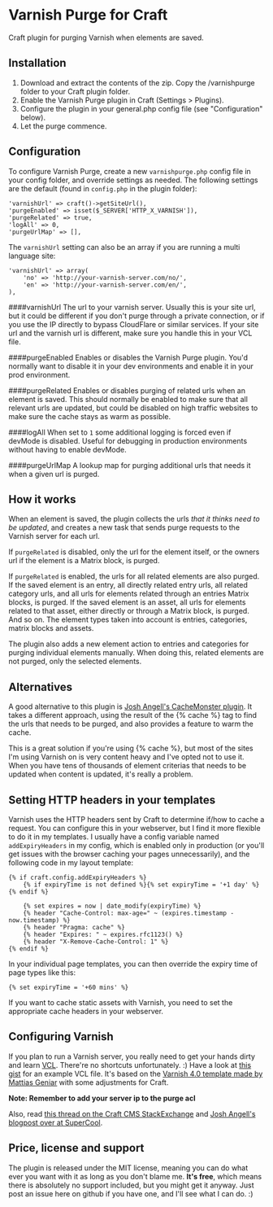 Varnish Purge for Craft
=====
Craft plugin for purging Varnish when elements are saved. 

Installation
---
1. Download and extract the contents of the zip. Copy the /varnishpurge folder to your Craft plugin folder. 
2. Enable the Varnish Purge plugin in Craft (Settings > Plugins).
3. Configure the plugin in your general.php config file (see "Configuration" below).
4. Let the purge commence.

Configuration
---
To configure Varnish Purge, create a new `varnishpurge.php` config file in your config folder, and override settings 
as needed. The following settings are the default (found in `config.php` in the plugin folder):

    'varnishUrl' => craft()->getSiteUrl(),
    'purgeEnabled' => isset($_SERVER['HTTP_X_VARNISH']),
    'purgeRelated' => true,
    'logAll' => 0,
    'purgeUrlMap' => [],
    
The `varnishUrl` setting can also be an array if you are running a multi language site:
    
    'varnishUrl' => array(
        'no' => 'http://your-varnish-server.com/no/',
        'en' => 'http://your-varnish-server.com/en/',
    ), 

####varnishUrl
The url to your varnish server. Usually this is your site url, but it could be different if you don't purge
through a private connection, or if you use the IP directly to bypass CloudFlare or similar services. If your
site url and the varnish url is different, make sure you handle this in your VCL file.

####purgeEnabled
Enables or disables the Varnish Purge plugin. You'd normally want to disable it in your dev environments and
enable it in your prod environment.

####purgeRelated
Enables or disables purging of related urls when an element is saved. This should normally be enabled to make sure
that all relevant urls are updated, but could be disabled on high traffic websites to make sure the cache stays as warm
as possible.

####logAll
When set to `1` some additional logging is forced even if devMode is disabled. Useful for debugging in production 
environments without having to enable devMode.

####purgeUrlMap
A lookup map for purging additional urls that needs it when a given url is purged.


How it works
---
When an element is saved, the plugin collects the urls *that it thinks need to be updated*, and creates a new task
that sends purge requests to the Varnish server for each url.

If `purgeRelated` is disabled, only the url for the element itself, or the owners url if the element is
a Matrix block, is purged. 

If `purgeRelated` is enabled, the urls for all related elements are also purged. If the saved element is
an entry, all directly related entry urls, all related category urls, and all urls for elements related through
an entries Matrix blocks, is purged. If the saved element is an asset, all urls for elements related to that
asset, either directly or through a Matrix block, is purged. And so on. The element types taken into account is
entries, categories, matrix blocks and assets.

The plugin also adds a new element action to entries and categories for purging individual elements manually.
When doing this, related elements are not purged, only the selected elements.

Alternatives
---
A good alternative to this plugin is [Josh Angell's CacheMonster plugin](https://github.com/supercool/Cache-Monster/). It takes
a different approach, using the result of the {% cache %} tag to find the urls that needs to be purged, and also provides a feature to
warm the cache. 

This is a great solution if you're using {% cache %}, but most of the sites I'm using Varnish on is very content
heavy and I've opted not to use it. When you have tens of thousands of element criterias that needs to be updated when content is 
updated, it's really a problem. 

Setting HTTP headers in your templates
---
Varnish uses the HTTP headers sent by Craft to determine if/how to cache a request. You can configure this in
your webserver, but I find it more flexible to do it in my templates. I usually have a config variable
named `addExpiryHeaders` in my config, which is enabled only in production (or you'll get issues with the browser caching
your pages unnecessarily), and the following code in my layout template: 

    {% if craft.config.addExpiryHeaders %}
        {% if expiryTime is not defined %}{% set expiryTime = '+1 day' %}{% endif %}
        
        {% set expires = now | date_modify(expiryTime) %}
        {% header "Cache-Control: max-age=" ~ (expires.timestamp - now.timestamp) %}
        {% header "Pragma: cache" %}
        {% header "Expires: " ~ expires.rfc1123() %}
        {% header "X-Remove-Cache-Control: 1" %}
    {% endif %}
    
In your individual page templates, you can then override the expiry time of page types like this:   

    {% set expiryTime = '+60 mins' %}

If you want to cache static assets with Varnish, you need to set the appropriate cache headers in your webserver.

Configuring Varnish
---
If you plan to run a Varnish server, you really need to get your hands dirty and learn
[VCL](https://www.varnish-cache.org/docs/trunk/users-guide/vcl.html). There're no shortcuts
unfortunately. :) Have a look at [this gist](https://gist.github.com/aelvan/eba03969f91c1bd51c40) for an example VCL file.
It's based on the [Varnish 4.0 template made by Mattias Geniar](https://github.com/mattiasgeniar/varnish-4.0-configuration-templates) 
with some adjustments for Craft. 

**Note: Remember to add your server ip to the purge acl** 

Also, read [this thread on the Craft CMS StackExchange](http://craftcms.stackexchange.com/questions/2716/varnish-4-x-and-craft/) and
[Josh Angell's blogpost over at SuperCool](https://supercool.github.io/2015/06/08/making-craft-sing-with-varnish-and-nginx.html).
  
Price, license and support
---
The plugin is released under the MIT license, meaning you can do what ever you want with it as long as you don't 
blame me. **It's free**, which means there is absolutely no support included, but you might get it anyway. 
Just post an issue here on github if you have one, and I'll see what I can do. :)
